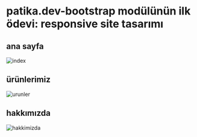 # patika.dev-bootstrap modülünün ilk ödevi: responsive site tasarımı

## ana sayfa
![index](https://user-images.githubusercontent.com/61598000/152060139-0db524b3-7e3d-4674-a14f-11a0fae05386.png)
## ürünlerimiz
![urunler](https://user-images.githubusercontent.com/61598000/152060195-9e94fd9e-22bf-41a7-b88a-aa8f20d06482.png)
## hakkımızda
![hakkimizda](https://user-images.githubusercontent.com/61598000/152060328-d68787bb-df8b-49fb-b1bd-6c88ed9c14d8.png)


